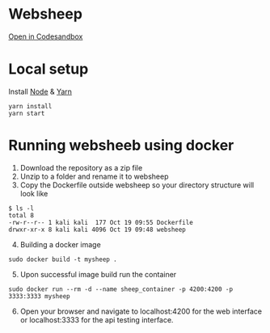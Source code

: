 # Websheep

[Open in Codesandbox](https://codesandbox.io/s/github/wishtack/websheep)

# Local setup

Install [Node](https://nodejs.org/en/download/) & [Yarn](https://classic.yarnpkg.com/en/docs/install/)

```
yarn install
yarn start
```
# Running websheeb using docker

1. Download the repository as a zip file
2. Unzip to a folder and rename it to websheep
3. Copy the Dockerfile outside websheep so your directory structure will look like

```
$ ls -l      
total 8
-rw-r--r-- 1 kali kali  177 Oct 19 09:55 Dockerfile
drwxr-xr-x 8 kali kali 4096 Oct 19 09:48 websheep
```

4. Building a docker image 

```
sudo docker build -t mysheep .
```

5. Upon successful image build run the container 

```
sudo docker run --rm -d --name sheep_container -p 4200:4200 -p 3333:3333 mysheep 

```

6. Open your browser and navigate to localhost:4200 for the web interface or localhost:3333 for the api testing interface.


   
